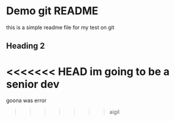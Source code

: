 # Demo git README

this is a simple readme file for my test on git

## Heading 2

<<<<<<< HEAD
im going to be a senior dev
=======
goona was error
>>>>>>> aigil
